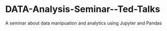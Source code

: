 # DATA-Analysis-Seminar--Ted-Talks
A seminar about data manipuation and analytics using Jupyter and Pandas 
